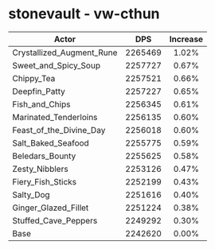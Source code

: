 # stonevault - vw-cthun
| Actor | DPS | Increase |
|---|:---:|:---:|
|Crystallized_Augment_Rune|2265469|1.02%|
|Sweet_and_Spicy_Soup|2257727|0.67%|
|Chippy_Tea|2257521|0.66%|
|Deepfin_Patty|2257227|0.65%|
|Fish_and_Chips|2256345|0.61%|
|Marinated_Tenderloins|2256135|0.60%|
|Feast_of_the_Divine_Day|2256018|0.60%|
|Salt_Baked_Seafood|2255775|0.59%|
|Beledars_Bounty|2255625|0.58%|
|Zesty_Nibblers|2253126|0.47%|
|Fiery_Fish_Sticks|2252199|0.43%|
|Salty_Dog|2251616|0.40%|
|Ginger_Glazed_Fillet|2251224|0.38%|
|Stuffed_Cave_Peppers|2249292|0.30%|
|Base|2242620|0.00%|
